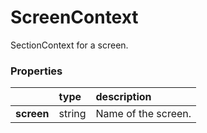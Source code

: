 # ScreenContext

SectionContext for a screen.

### Properties
|                | type        | description
| :--            | :--         | :--           
| **screen**     | string      | Name of the screen.
